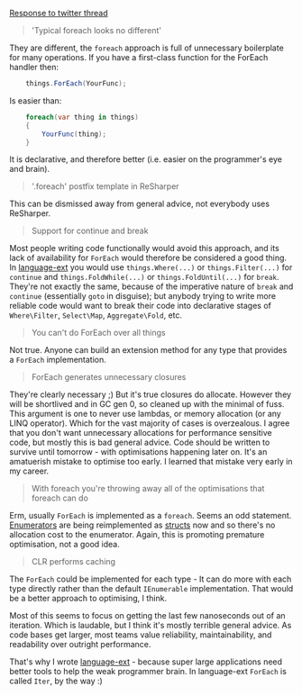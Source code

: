 [Response to twitter thread](https://twitter.com/korifey_ad/status/1141257997886337024)

> 'Typical foreach looks no different'

They are different, the `foreach` approach is full of unnecessary boilerplate for many operations.  If you have a first-class function for the ForEach handler then:
```c#
    things.ForEach(YourFunc);
```
Is easier than:
```c#
    foreach(var thing in things)
    {
        YourFunc(thing);
    }
```
It is declarative, and therefore better (i.e. easier on the programmer's eye and brain).

> '.foreach' postfix template in ReSharper

This can be dismissed away from general advice, not everybody uses ReSharper.

> Support for continue and break

Most people writing code functionally would avoid this approach, and its lack of availability for `ForEach` would therefore be considered a good thing.  In [language-ext](https://github.com/louthy/language-ext) you would use `things.Where(...)` or `things.Filter(...)` for `continue` and `things.FoldWhile(...)` or `things.FoldUntil(...)` for `break`.  They're not exactly the same, because of the imperative nature of `break` and `continue` (essentially `goto` in disguise); but anybody trying to write more reliable code would want to break their code into declarative stages of `Where\Filter`, `Select\Map`, `Aggregate\Fold`, etc.

> You can't do ForEach over all things

Not true.  Anyone can build an extension method for any type that provides a `ForEach` implementation.

> ForEach generates unnecessary closures

They're clearly necessary ;)  But it's true closures do allocate.  However they will be shortlived and in GC gen 0, so cleaned up with the minimal of fuss.  This argument is one to never use lambdas, or memory allocation (or any LINQ operator).  Which for the vast majority of cases is overzealous.  I agree that you don't want unnecessary allocations for performance sensitive code, but mostly this is bad general advice.  Code should be written to survive until tomorrow - with optimisations happening later on.  It's an amatuerish mistake to optimise too early.  I learned that mistake very early in my career.

> With foreach you're throwing away all of the optimisations that foreach can do

Erm, usually `ForEach` is implemented as a `foreach`.  Seems an odd statement.  [Enumerators](https://github.com/microsoft/referencesource/blob/master/mscorlib/system/collections/generic/list.cs#L569) are being reimplemented as [structs](https://github.com/microsoft/referencesource/blob/master/mscorlib/system/collections/generic/list.cs#L1140) now and so there's no allocation cost to the enumerator.  Again, this is promoting premature optimisation, not a good idea.

> CLR performs caching

The `ForEach` could be implemented for each type - It can do more with each type directly rather than the default `IEnumerable` implementation.  That would be a better approach to optimising, I think. 

Most of this seems to focus on getting the last few nanoseconds out of an iteration.  Which is laudable, but I think it's mostly terrible general advice.  As code bases get larger, most teams value reliability, maintainability, and readability over outright performance.  

That's why I wrote [language-ext](https://github.com/louthy/language-ext) - because super large applications need better tools to help the weak programmer brain.  In language-ext `ForEach` is called `Iter`, by the way :) 
